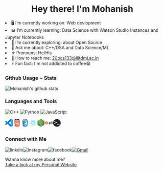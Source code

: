<h1 align="center">Hey there! I'm Mohanish</h1>
<img src="https://www.vegamoontech.com/wp-content/uploads/2020/03/web-design.gif" alt="" width="325px" align="right">

<li>🖥 I’m currently working on: Web devlopment
<!-- <li>🚢 I’m currently engaged in: Flask and  -->
<li>📊 I’m currently learning: Data Science with Watson Studio Instances and Jupyter Notebooks
<li>🧐 I’m currently exploring: about Open Source 
<li>💬 Ask me about: C++/DSA and Data Science/ML 
<li>⚜ Pronouns: He/His
<li>📧 How to reach me: <a href="mailto:20bcs133@iiitdmj.ac.in">20bcs133@iiitdmj.ac.in</a> 
<li>⚡ Fun fact: I'm not addicted to coffee😁
  
  ### Github Usage ~ Stats
![Mohanish's github stats](https://github-readme-stats.vercel.app/api?username=mohanishdc7&show_icons=true&theme=highcontrast)
  
  ### Languages and Tools
  ![C++](https://img.shields.io/badge/c++-%2300599C.svg?style=for-the-badge&logo=c%2B%2B&logoColor=white)
  ![Python](https://img.shields.io/badge/python-3670A0?style=for-the-badge&logo=python&logoColor=ffdd54)
  ![JavaScript](https://img.shields.io/badge/javascript-%23323330.svg?style=for-the-badge&logo=javascript&logoColor=%23F7DF1E)

<img align="left" alt="Visual Studio Code" width="26px" src="https://raw.githubusercontent.com/github/explore/80688e429a7d4ef2fca1e82350fe8e3517d3494d/topics/visual-studio-code/visual-studio-code.png" />
<img align="left" alt="HTML5" width="26px" src="https://raw.githubusercontent.com/github/explore/80688e429a7d4ef2fca1e82350fe8e3517d3494d/topics/html/html.png" />
<img align="left" alt="CSS3" width="26px" src="https://raw.githubusercontent.com/github/explore/80688e429a7d4ef2fca1e82350fe8e3517d3494d/topics/css/css.png" />
<img align="left" alt="React" width="26px" src="https://raw.githubusercontent.com/github/explore/80688e429a7d4ef2fca1e82350fe8e3517d3494d/topics/react/react.png" />
<img align="left" alt="Node.js" width="26px" src="https://raw.githubusercontent.com/github/explore/80688e429a7d4ef2fca1e82350fe8e3517d3494d/topics/nodejs/nodejs.png" />
<!-- <img align="left" alt="SQL" width="26px" src="https://raw.githubusercontent.com/github/explore/80688e429a7d4ef2fca1e82350fe8e3517d3494d/topics/sql/sql.png" /> -->
<!-- <img align="left" alt="MySQL" width="26px" src="https://raw.githubusercontent.com/github/explore/80688e429a7d4ef2fca1e82350fe8e3517d3494d/topics/mysql/mysql.png" /> -->
<!-- <img align="left" alt="MongoDB" width="26px" src="https://raw.githubusercontent.com/github/explore/80688e429a7d4ef2fca1e82350fe8e3517d3494d/topics/mongodb/mongodb.png" /> -->
<img align="left" alt="Git" width="26px" src="https://raw.githubusercontent.com/github/explore/80688e429a7d4ef2fca1e82350fe8e3517d3494d/topics/git/git.png" />
<!-- <img align="left" alt="GitHub" width="26px" src="https://raw.githubusercontent.com/github/explore/78df643247d429f6cc873026c0622819ad797942/topics/github/github.png" /> -->
<img align="left" alt="Terminal" width="26px" src="https://raw.githubusercontent.com/github/explore/80688e429a7d4ef2fca1e82350fe8e3517d3494d/topics/terminal/terminal.png" />
  
<br />
<br />
  
  ### Connect with Me
 
[<img align="left" alt="linkdin" src="https://img.shields.io/badge/LinkedIn-0077B5?style=for-the-badge&logo=linkedin&logoColor=white" />][linkedin]
[<img align="left" alt="instagram" src="https://img.shields.io/badge/Instagram-E4405F?style=for-the-badge&logo=instagram&logoColor=white" />][instagram]
[<img align="left" alt="facebook" src="https://img.shields.io/badge/Facebook-1877F2?style=for-the-badge&logo=facebook&logoColor=white" />][facebook]
  [![Gmail](https://img.shields.io/badge/-gmail-%23D14836?style=for-the-badge&logo=Gmail&logoColor=white)](mailto:20bcs133@iiitdmj.ac.in)

[facebook]: https://www.facebook.com/mohanish.chavan.18
[instagram]: https://www.instagram.com/mohanish_dc7/
[linkedin]: https://www.linkedin.com/in/mohanish-chavan/
  
Wanna know more about me?<br>
<a href="mohanishdc7.github.io" target=_blank>Take a look at my Personal Website</a>
